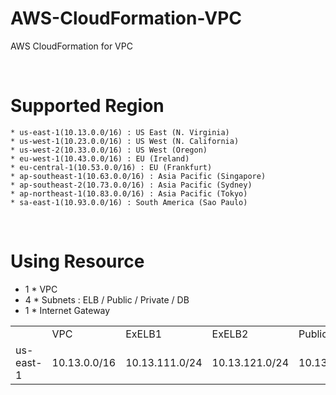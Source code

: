 # AWS-CloudFormation-VPC
AWS CloudFormation for VPC

<br>

# Supported Region

```
* us-east-1(10.13.0.0/16) : US East (N. Virginia)
* us-west-1(10.23.0.0/16) : US West (N. California)
* us-west-2(10.33.0.0/16) : US West (Oregon)
* eu-west-1(10.43.0.0/16) : EU (Ireland)
* eu-central-1(10.53.0.0/16) : EU (Frankfurt)
* ap-southeast-1(10.63.0.0/16) : Asia Pacific (Singapore)
* ap-southeast-2(10.73.0.0/16) : Asia Pacific (Sydney)
* ap-northeast-1(10.83.0.0/16) : Asia Pacific (Tokyo)
* sa-east-1(10.93.0.0/16) : South America (Sao Paulo) 
```

<br>

# Using Resource
+ 1 * VPC
+ 4 * Subnets : ELB / Public / Private / DB
+ 1 * Internet Gateway


<table>
    <tr>
        <td> </td> 
        <td>VPC</td>
        <td>ExELB1</td>
        <td>ExELB2</td>
        <td>Public1</td>
        <td>Public2</td>
        <td>Private1</td>
        <td>Private2</td>
        <td>Database1</td>
        <td>Database2</td>
        <td>InELB1</td>
        <td>InELB2</td>
    </tr>
    <tr>
        <td>us-east-1</td>
        <td>10.13.0.0/16</td>
        <td>10.13.111.0/24</td>
        <td>10.13.121.0/24</td>
        <td>10.13.112.0/24</td>
        <td>10.13.122.0/24</td>
        <td>10.13.213.0/24</td>
        <td>10.13.223.0/24</td>
        <td>10.13.214.0/24</td>
        <td>10.13.224.0/24</td>
        <td>10.13.215/24</td>
        <td>10.13.225/24</td>
    </tr>
</table>
